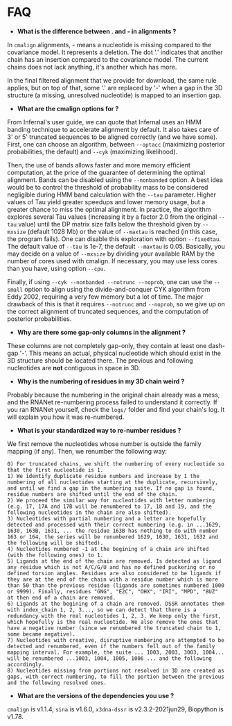 
# FAQ

* **What is the difference between . and - in alignments ?**

In `cmalign` alignments, - means a nucleotide is missing compared to the covariance model. It represents a deletion. The dot '.' indicates that another chain has an insertion compared to the covariance model. The current chains does not lack anything, it's another which has more.

In the final filtered alignment that we provide for download, the same rule applies, but on top of that, some '.' are replaced by '-' when a gap in the 3D structure (a missing, unresolved nucleotide) is mapped to an insertion gap.

* **What are the cmalign options for ?**

From Infernal's user guide, we can quote that Infernal uses an HMM banding technique to accelerate alignment by default. It also takes care of 3' or 5' truncated sequences to be aligned correctly (and we have some).
First, one can choose an algorithm, between `--optacc` (maximizing posterior probabilities, the default) and `--cyk` (maximizing likelihood).

Then, the use of bands allows faster and more memory efficient computation, at the price of the guarantee of determining the optimal alignment. Bands can be disabled using the `--nonbanded` option. A best idea would be to control the threshold of probability mass to be considered negligible during HMM band calculation with the `--tau` parameter. Higher values of Tau yield greater speedups and lower memory usage, but a greater chance to miss the optimal alignment. In practice, the algorithm explores several Tau values (increasing it by a factor 2.0 from the original `--tau` value) until the DP matrix size falls below the threshold given by `--mxsize` (default 1028 Mb) or the value of `--maxtau` is reached (in this case, the program fails). One can disable this exploration with option `--fixedtau`. The default value of `--tau` is 1e-7, the default `--maxtau` is 0.05. Basically, you may decide on a value of `--mxsize` by dividing your available RAM by the number of cores used with cmalign. If necessary, you may use less cores than you have, using option `--cpu`.

Finally, if using `--cyk --nonbanded --notrunc --noprob`, one can use the `--small` option to align using the divide-and-conquer CYK algorithm from Eddy 2002, requiring a very few memory but a lot of time. The major drawback of this is that it requires `--notrunc` and `--noprob`, so we give up on the correct alignment of truncated sequences, and the computation of posterior probabilities.

* **Why are there some gap-only columns in the alignment ?**

These columns are not completely gap-only, they contain at least one dash-gap '-'. This means an actual, physical nucleotide which should exist in the 3D structure should be located there. The previous and following nucleotides are **not** contiguous in space in 3D.

* **Why is the numbering of residues in my 3D chain weird ?**

Probably because the numbering in the original chain already was a mess, and the RNANet re-numbering process failed to understand it correctly. If you ran RNANet yourself, check the `logs/` folder and find your chain's log. It will explain you how it was re-numbered.

* **What is your standardized way to re-number residues ?**

We first remove the nucleotides whose number is outside the family mapping (if any). Then, we renumber the following way:

    0) For truncated chains, we shift the numbering of every nucleotide so that the first nucleotide is 1.
    1) We identify duplicate residue numbers and increase by 1 the numbering of all nucleotides starting at the duplicate, recursively, and until we find a gap in the numbering suite. If no gap is found, residue numbers are shifted until the end of the chain.
    2) We proceed the similar way for nucleotides with letter numbering (e.g. 17, 17A and 17B will be renumbered to 17, 18 and 19, and the following nucleotides in the chain are also shifted).
    3) Nucleotides with partial numbering and a letter are hopefully detected and processed with their correct numbering (e.g. in ...1629, 1630, 163B, 1631, ... the residue 163B has nothing to do with number 163 or 164, the series will be renumbered 1629, 1630, 1631, 1632 and the following will be shifted).
    4) Nucleotides numbered -1 at the begining of a chain are shifted (with the following ones) to 1.
    5) Ligands at the end of the chain are removed. Is detected as ligand any residue which is not A/C/G/U and has no defined puckering or no defined torsion angles. Residues are also considered to be ligands if they are at the end of the chain with a residue number which is more than 50 than the previous residue (ligands are sometimes numbered 1000 or 9999). Finally, residues "GNG", "E2C", "OHX", "IRI", "MPD", "8UZ" at then end of a chain are removed.
    6) Ligands at the begining of a chain are removed. DSSR annotates them with index_chain 1, 2, 3..., so we can detect that there is a redundancy with the real nucleotides 1, 2, 3. We keep only the first, which hopefully is the real nucleotide. We also remove the ones that have a negative number (since we renumbered the truncated chain to 1, some became negative).
    7) Nucleotides with creative, disruptive numbering are attempted to be detected and renumbered, even if the numbers fell out of the family mapping interval. For example, the suite ... 1003, 2003, 3003, 1004... will be renumbered ...1003, 1004, 1005, 1006 ... and the following accordingly.
    8) Nucleotides missing from portions not resolved in 3D are created as gaps, with correct numbering, to fill the portion between the previous and the following resolved ones.

* **What are the versions of the dependencies you use ?**

`cmalign` is v1.1.4, `sina` is v1.6.0, `x3dna-dssr` is v2.3.2-2021jun29, Biopython is v1.78.
    